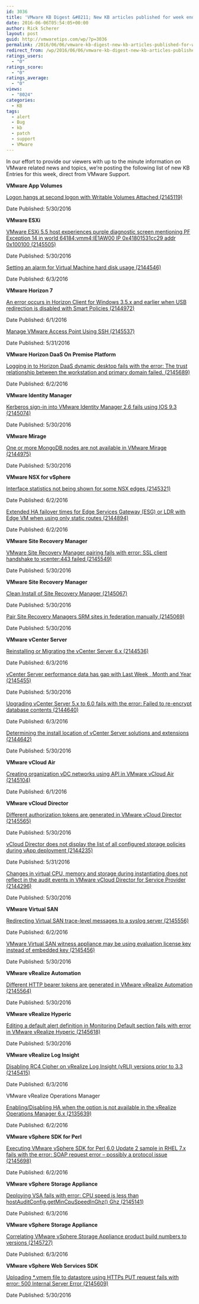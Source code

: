 ```yaml
---
id: 3036
title: 'VMware KB Digest &#8211; New KB articles published for week ending 6/4/16'
date: 2016-06-06T05:54:05+00:00
author: Rick Scherer
layout: post
guid: http://vmwaretips.com/wp/?p=3036
permalink: /2016/06/06/vmware-kb-digest-new-kb-articles-published-for-week-ending-6416/
redirect_from: /wp/2016/06/06/vmware-kb-digest-new-kb-articles-published-for-week-ending-6416/
ratings_users:
  - "0"
ratings_score:
  - "0"
ratings_average:
  - "0"
views:
  - "8024"
categories:
  - KB
tags:
  - alert
  - Bug
  - kb
  - patch
  - support
  - VMware
---
```

In our effort to provide our viewers with up to the minute information on VMware related news and topics, we&#8217;re posting the following list of new KB Entries for this week, direct from VMware Support.

<!--more-->

**VMware App Volumes**
  
[Logon hangs at second logon with Writable Volumes Attached (2145119)](http://vmw.re/1Y34KmT)
  
Date Published: 5/30/2016

**VMware ESXi**
  
[VMware ESXi 5.5 host experiences purple diagnostic screen mentioning PF Exception 14 in world 64184:vmm4:IE1AW00 IP 0x41801531cc29 addr 0x100100 (2145505)](http://vmw.re/212Voqx)
  
Date Published: 5/30/2016
  
[Setting an alarm for Virtual Machine hard disk usage (2144546)](http://vmw.re/1Y34uUU)
  
Date Published: 6/3/2016

**VMware Horizon 7**
  
[An error occurs in Horizon Client for Windows 3.5.x and earlier when USB redirection is disabled with Smart Policies (2144972)](http://vmw.re/212ULgI)
  
Date Published: 6/1/2016
  
[Manage VMware Access Point Using SSH (2145537)](http://vmw.re/1Y34AvP)
  
Date Published: 5/31/2016

**VMware Horizon DaaS On Premise Platform**
  
[Logging in to Horizon DaaS dynamic desktop fails with the error: The trust relationship between the workstation and primary domain failed. (2145689)](http://vmw.re/212V5fs)
  
Date Published: 6/2/2016

**VMware Identity Manager**
  
[Kerberos sign-in into VMware Identity Manager 2.6 fails using IOS 9.3 (2145074)](http://vmw.re/1Y345lb)
  
Date Published: 5/30/2016

**VMware Mirage**
  
[One or more MongoDB nodes are not available in VMware Mirage (2144975)](http://vmw.re/212Vq1D)
  
Date Published: 5/30/2016

**VMware NSX for vSphere**
  
[Interface statistics not being shown for some NSX edges (2145321)](http://vmw.re/1Y353On)
  
Date Published: 6/2/2016
  
[Extended HA failover times for Edge Services Gateway (ESG) or LDR with Edge VM when using only static routes (2144894)](http://vmw.re/212Ve2q)
  
Date Published: 6/2/2016

**VMware Site Recovery Manager**
  
[VMware Site Recovery Manager pairing fails with error: SSL client handshake to vcenter:443 failed (2145549)](http://vmw.re/1Y34XGu)
  
Date Published: 5/30/2016

**VMware Site Recovery Manager**
  
[Clean Install of Site Recovery Manager (2145067)](http://vmw.re/212Vb6N)
  
Date Published: 5/30/2016
  
[Pair Site Recovery Managers SRM sites in federation manually (2145069)](http://vmw.re/1Y34x2V)
  
Date Published: 5/30/2016

**VMware vCenter Server**
  
[Reinstalling or Migrating the vCenter Server 6.x (2144536)](http://vmw.re/212V6jw)
  
Date Published: 6/3/2016
  
[vCenter Server performance data has gap with Last Week , Month and Year (2145455)](http://vmw.re/1Y356tC)
  
Date Published: 5/30/2016
  
[Upgrading vCenter Server 5.x to 6.0 fails with the error: Failed to re-encrypt database contents (2144640)](http://vmw.re/212VgqQ)
  
Date Published: 6/3/2016
  
[Determining the install location of vCenter Server solutions and extensions (2144642)](http://vmw.re/1Y34Vyr)
  
Date Published: 5/30/2016

**VMware vCloud Air**
  
[Creating organization vDC networks using API in VMware vCloud Air (2145104)](http://vmw.re/212UJFp)
  
Date Published: 6/1/2016

**VMware vCloud Director**
  
[Different authorization tokens are generated in VMware vCloud Director (2145565)](http://vmw.re/1Y34yEf)
  
Date Published: 5/30/2016
  
[vCloud Director does not display the list of all configured storage policies during vApp deployment (2144235)](http://vmw.re/212Uv13)
  
Date Published: 5/31/2016
  
[Changes in virtual CPU, memory and storage during instantiating does not reflect in the audit events in VMware vCloud Director for Service Provider (2144296)](http://vmw.re/1Y34ww7)
  
Date Published: 5/30/2016

**VMware Virtual SAN**
  
[Redirecting Virtual SAN trace-level messages to a syslog server (2145556)](http://vmw.re/212UNVS)
  
Date Published: 6/2/2016
  
[VMware Virtual SAN witness appliance may be using evaluation license key instead of embedded key (2145456)](http://vmw.re/1Y340Ox)
  
Date Published: 5/30/2016

**VMware vRealize Automation**
  
[Different HTTP bearer tokens are generated in VMware vRealize Automation (2145564)](http://vmw.re/212V7Ul)
  
Date Published: 5/30/2016

**VMware vRealize Hyperic**
  
[Editing a default alert definition in Monitoring Default section fails with error in VMware vRealize Hyperic (2145618)](http://vmw.re/1Y348h6)
  
Date Published: 5/30/2016

**VMware vRealize Log Insight**
  
[Disabling RC4 Cipher on vRealize Log Insight (vRLI) versions prior to 3.3 (2145415)](http://vmw.re/212UKJt)
  
Date Published: 6/3/2016
  
VMware vRealize Operations Manager
  
[Enabling/Disabling HA when the option is not available in the vRealize Operations Manager 6.x (2135639)](http://vmw.re/1Y34TGS)
  
Date Published: 6/2/2016

**VMware vSphere SDK for Perl**
  
[Executing VMware vSphere SDK for Perl 6.0 Update 2 sample in RHEL 7.x fails with the error: SOAP request error – possibly a protocol issue (2145698)](http://vmw.re/212Uw57)
  
Date Published: 6/2/2016

**VMware vSphere Storage Appliance**
  
[Deploying VSA fails with error: CPU speed is less than hostAuditConfig.getMinCpuSpeedInGhz() Ghz (2145141)](http://vmw.re/1Y34VP0)
  
Date Published: 6/3/2016

**VMware vSphere Storage Appliance**
  
 [Correlating VMware vSphere Storage Appliance product build numbers to versions (2145727)](http://vmw.re/212VtKQ)
  
Date Published: 6/3/2016

**VMware vSphere Web Services SDK**
  
[Uploading *.vmem file to datastore using HTTPs PUT request fails with error: 500 Internal Server Error (2145609)](http://vmw.re/1Y3598M)
  
Date Published: 5/30/2016